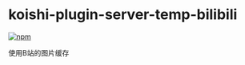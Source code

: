 # koishi-plugin-server-temp-bilibili

[![npm](https://img.shields.io/npm/v/koishi-plugin-server-temp-bilibili?style=flat-square)](https://www.npmjs.com/package/koishi-plugin-server-temp-bilibili)

使用B站的图片缓存
